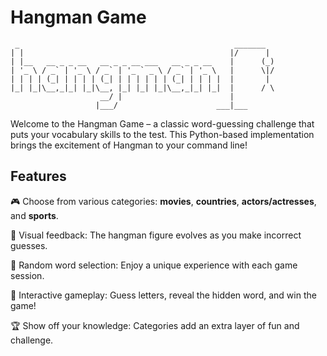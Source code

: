 # Hangman Game
```
 _                                                _______
| |                                              |/      |
| |__   __ _ _ __   __ _ _ __ ___   __ _ _ __    |      (_)
| '_ \ / _` | '_ \ / _` | '_ ` _ \ / _` | '_ \   |      \|/
| | | | (_| | | | | (_| | | | | | | (_| | | | |  |       |
|_| |_|\__,_|_| |_|\__, |_| |_| |_|\__,_|_| |_|  |      / \
                    __/ |                        |
                   |___/                      ___|___

```

Welcome to the Hangman Game – a classic word-guessing challenge that puts your vocabulary skills to the test. This Python-based implementation brings the excitement of Hangman to your command line!

## Features

🎮 Choose from various categories: **movies**, **countries**, **actors/actresses**, and **sports**.

🌟 Visual feedback: The hangman figure evolves as you make incorrect guesses.

🔀 Random word selection: Enjoy a unique experience with each game session.

🚀 Interactive gameplay: Guess letters, reveal the hidden word, and win the game!

🏆 Show off your knowledge: Categories add an extra layer of fun and challenge.

